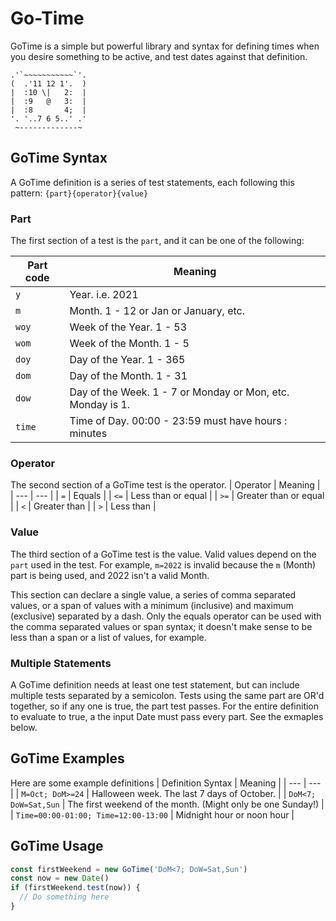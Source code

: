 # Go-Time

GoTime is a simple but powerful library and syntax for defining times when you desire something to be active, and test dates against that definition.

```
.'`~~~~~~~~~~~`'.
(  .'11 12 1'.  )
|  :10 \|   2:  |
|  :9   @   3:  |
|  :8       4;  |
'. '..7 6 5..' .'
 ~-------------~
```

## GoTime Syntax

A GoTime definition is a series of test statements, each following this pattern: `{part}{operator}{value}`

### Part

The first section of a test is the `part`, and it can be one of the following:

| Part code | Meaning                                                    |
| --------- | ---------------------------------------------------------- |
| `y`       | Year. i.e. 2021                                            |
| `m`       | Month. 1 - 12 or Jan or January, etc.                      |
| `woy`     | Week of the Year. 1 - 53                                   |
| `wom`     | Week of the Month. 1 - 5                                   |
| `doy`     | Day of the Year. 1 - 365                                   |
| `dom`     | Day of the Month. 1 - 31                                   |
| `dow`     | Day of the Week. 1 - 7 or Monday or Mon, etc. Monday is 1. |
| `time`    | Time of Day. 00:00 - 23:59 must have hours : minutes       |

### Operator

The second section of a GoTime test is the operator.
| Operator | Meaning |
| --- | --- |
| `=` | Equals |
| `<=` | Less than or equal |
| `>=` | Greater than or equal |
| `<` | Greater than |
| `>` | Less than |

### Value

The third section of a GoTime test is the value. Valid values depend on the `part` used in the test. For example, `m=2022` is invalid because the `m` (Month) part is being used, and 2022 isn't a valid Month.

This section can declare a single value, a series of comma separated values, or a span of values with a minimum (inclusive) and maximum (exclusive) separated by a dash. Only the equals operator can be used with the comma separated values or span syntax; it doesn't make sense to be less than a span or a list of values, for example.

### Multiple Statements

A GoTime definition needs at least one test statement, but can include multiple tests separated by a semicolon. Tests using the same part are OR'd together, so if any one is true, the part test passes. For the entire definition to evaluate to true, a the input Date must pass every part. See the exmaples below.

## GoTime Examples

Here are some example definitions
| Definition Syntax | Meaning |
| --- | --- |
| `M=Oct; DoM>=24` | Halloween week. The last 7 days of October. |
| `DoM<7; DoW=Sat,Sun` | The first weekend of the month. (Might only be one Sunday!) |
| `Time=00:00-01:00; Time=12:00-13:00` | Midnight hour or noon hour |

## GoTime Usage

```typescript
const firstWeekend = new GoTime('DoM<7; DoW=Sat,Sun')
const now = new Date()
if (firstWeekend.test(now)) {
  // Do something here
}
```
